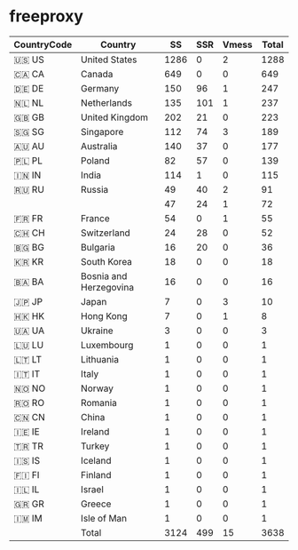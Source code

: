 # freeproxy

|CountryCode|Country|SS|SSR|Vmess|Total|
|  ----  | ----  |  ----  | ----  |  ----  | ----  |
|🇺🇸 US|United States|1286|0|2|1288|
|🇨🇦 CA|Canada|649|0|0|649|
|🇩🇪 DE|Germany|150|96|1|247|
|🇳🇱 NL|Netherlands|135|101|1|237|
|🇬🇧 GB|United Kingdom|202|21|0|223|
|🇸🇬 SG|Singapore|112|74|3|189|
|🇦🇺 AU|Australia|140|37|0|177|
|🇵🇱 PL|Poland|82|57|0|139|
|🇮🇳 IN|India|114|1|0|115|
|🇷🇺 RU|Russia|49|40|2|91|
| ||47|24|1|72|
|🇫🇷 FR|France|54|0|1|55|
|🇨🇭 CH|Switzerland|24|28|0|52|
|🇧🇬 BG|Bulgaria|16|20|0|36|
|🇰🇷 KR|South Korea|18|0|0|18|
|🇧🇦 BA|Bosnia and Herzegovina|16|0|0|16|
|🇯🇵 JP|Japan|7|0|3|10|
|🇭🇰 HK|Hong Kong|7|0|1|8|
|🇺🇦 UA|Ukraine|3|0|0|3|
|🇱🇺 LU|Luxembourg|1|0|0|1|
|🇱🇹 LT|Lithuania|1|0|0|1|
|🇮🇹 IT|Italy|1|0|0|1|
|🇳🇴 NO|Norway|1|0|0|1|
|🇷🇴 RO|Romania|1|0|0|1|
|🇨🇳 CN|China|1|0|0|1|
|🇮🇪 IE|Ireland|1|0|0|1|
|🇹🇷 TR|Turkey|1|0|0|1|
|🇮🇸 IS|Iceland|1|0|0|1|
|🇫🇮 FI|Finland|1|0|0|1|
|🇮🇱 IL|Israel|1|0|0|1|
|🇬🇷 GR|Greece|1|0|0|1|
|🇮🇲 IM|Isle of Man|1|0|0|1|
||Total|3124|499|15|3638|
